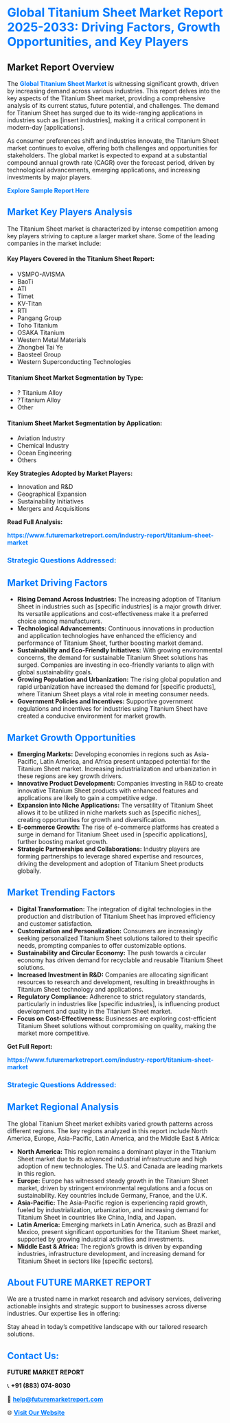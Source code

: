 <h1 style="color: #007BFF;">Global Titanium Sheet Market Report 2025-2033: Driving Factors, Growth Opportunities, and Key Players</h1>

<section id="overview">
<h2>Market Report Overview</h2>
<p>The <a href="https://www.futuremarketreport.com/industry-report/titanium-sheet-market" style="color: #007BFF; text-decoration: none;"><strong>Global Titanium Sheet Market</strong></a> is witnessing significant growth, driven by increasing demand across various industries. This report delves into the key aspects of the Titanium Sheet market, providing a comprehensive analysis of its current status, future potential, and challenges. The demand for Titanium Sheet has surged due to its wide-ranging applications in industries such as [insert industries], making it a critical component in modern-day [applications].</p>
<p>As consumer preferences shift and industries innovate, the Titanium Sheet market continues to evolve, offering both challenges and opportunities for stakeholders. The global market is expected to expand at a substantial compound annual growth rate (CAGR) over the forecast period, driven by technological advancements, emerging applications, and increasing investments by major players.</p>
</section>

<section id="overview">
<p><a href="https://www.futuremarketreport.com/request-sample/reportId=114863" style="color: #007BFF; text-decoration: none;"><strong>Explore Sample Report Here</strong></a></p>
</section>

<section id="key-players">
<h2 style="color: #007BFF;">Market Key Players Analysis</h2>
<p>The Titanium Sheet market is characterized by intense competition among key players striving to capture a larger market share. Some of the leading companies in the market include:</p>
<h4>Key Players Covered in the Titanium Sheet Report:</h4>
<ul><li>VSMPO-AVISMA</li><li>BaoTi</li><li>ATI</li><li>Timet</li><li>KV-Titan</li><li>RTI</li><li>Pangang Group</li><li>Toho Titanium</li><li>OSAKA Titanium</li><li>Western Metal Materials</li><li>Zhongbei Tai Ye</li><li>Baosteel Group</li><li>Western Superconducting Technologies</li></ul>
<h4>Titanium Sheet Market Segmentation by Type:</h4>
<ul><li>? Titanium Alloy</li><li>?Titanium Alloy</li><li>Other</li></ul>

<h4>Titanium Sheet Market Segmentation by Application:</h4>
<ul><li>Aviation Industry</li><li>Chemical Industry</li><li>Ocean Engineering</li><li>Others</li></ul>
<p><strong>Key Strategies Adopted by Market Players:</strong></p>
<ul>
<li>Innovation and R&D</li>
<li>Geographical Expansion</li>
<li>Sustainability Initiatives</li>
<li>Mergers and Acquisitions</li>
</ul>
</section>

<section>
<p><strong>Read Full Analysis: </strong></p><a href="https://www.futuremarketreport.com/industry-report/titanium-sheet-market" style="color: #007BFF; text-decoration: none;"><strong>https://www.futuremarketreport.com/industry-report/titanium-sheet-market</strong></a>
<h3 style="color: #007BFF;">Strategic Questions Addressed:</h3>
</section>

<section id="driving-factors">
<h2 style="color: #007BFF;">Market Driving Factors</h2>
<ul>
<li><strong>Rising Demand Across Industries:</strong> The increasing adoption of Titanium Sheet in industries such as [specific industries] is a major growth driver. Its versatile applications and cost-effectiveness make it a preferred choice among manufacturers.</li>
<li><strong>Technological Advancements:</strong> Continuous innovations in production and application technologies have enhanced the efficiency and performance of Titanium Sheet, further boosting market demand.</li>
<li><strong>Sustainability and Eco-Friendly Initiatives:</strong> With growing environmental concerns, the demand for sustainable Titanium Sheet solutions has surged. Companies are investing in eco-friendly variants to align with global sustainability goals.</li>
<li><strong>Growing Population and Urbanization:</strong> The rising global population and rapid urbanization have increased the demand for [specific products], where Titanium Sheet plays a vital role in meeting consumer needs.</li>
<li><strong>Government Policies and Incentives:</strong> Supportive government regulations and incentives for industries using Titanium Sheet have created a conducive environment for market growth.</li>
</ul>
</section>

<section id="growth-opportunities">
<h2 style="color: #007BFF;">Market Growth Opportunities</h2>
<ul>
<li><strong>Emerging Markets:</strong> Developing economies in regions such as Asia-Pacific, Latin America, and Africa present untapped potential for the Titanium Sheet market. Increasing industrialization and urbanization in these regions are key growth drivers.</li>
<li><strong>Innovative Product Development:</strong> Companies investing in R&D to create innovative Titanium Sheet products with enhanced features and applications are likely to gain a competitive edge.</li>
<li><strong>Expansion into Niche Applications:</strong> The versatility of Titanium Sheet allows it to be utilized in niche markets such as [specific niches], creating opportunities for growth and diversification.</li>
<li><strong>E-commerce Growth:</strong> The rise of e-commerce platforms has created a surge in demand for Titanium Sheet used in [specific applications], further boosting market growth.</li>
<li><strong>Strategic Partnerships and Collaborations:</strong> Industry players are forming partnerships to leverage shared expertise and resources, driving the development and adoption of Titanium Sheet products globally.</li>
</ul>
</section>

<section id="trending-factors">
<h2 style="color: #007BFF;">Market Trending Factors</h2>
<ul>
<li><strong>Digital Transformation:</strong> The integration of digital technologies in the production and distribution of Titanium Sheet has improved efficiency and customer satisfaction.</li>
<li><strong>Customization and Personalization:</strong> Consumers are increasingly seeking personalized Titanium Sheet solutions tailored to their specific needs, prompting companies to offer customizable options.</li>
<li><strong>Sustainability and Circular Economy:</strong> The push towards a circular economy has driven demand for recyclable and reusable Titanium Sheet solutions.</li>
<li><strong>Increased Investment in R&D:</strong> Companies are allocating significant resources to research and development, resulting in breakthroughs in Titanium Sheet technology and applications.</li>
<li><strong>Regulatory Compliance:</strong> Adherence to strict regulatory standards, particularly in industries like [specific industries], is influencing product development and quality in the Titanium Sheet market.</li>
<li><strong>Focus on Cost-Effectiveness:</strong> Businesses are exploring cost-efficient Titanium Sheet solutions without compromising on quality, making the market more competitive.</li>
</ul>
</section>

<section>
<p><strong>Get Full Report: </strong></p><a href="https://www.futuremarketreport.com/industry-report/titanium-sheet-market" style="color: #007BFF; text-decoration: none;"><strong>https://www.futuremarketreport.com/industry-report/titanium-sheet-market</strong></a>
<h3 style="color: #007BFF;">Strategic Questions Addressed:</h3>
</section>


<section id="regional-analysis">
<h2 style="color: #007BFF;">Market Regional Analysis</h2>
<p>The global Titanium Sheet market exhibits varied growth patterns across different regions. The key regions analyzed in this report include North America, Europe, Asia-Pacific, Latin America, and the Middle East & Africa:</p>
<ul>
<li><strong>North America:</strong> This region remains a dominant player in the Titanium Sheet market due to its advanced industrial infrastructure and high adoption of new technologies. The U.S. and Canada are leading markets in this region.</li>
<li><strong>Europe:</strong> Europe has witnessed steady growth in the Titanium Sheet market, driven by stringent environmental regulations and a focus on sustainability. Key countries include Germany, France, and the U.K.</li>
<li><strong>Asia-Pacific:</strong> The Asia-Pacific region is experiencing rapid growth, fueled by industrialization, urbanization, and increasing demand for Titanium Sheet in countries like China, India, and Japan.</li>
<li><strong>Latin America:</strong> Emerging markets in Latin America, such as Brazil and Mexico, present significant opportunities for the Titanium Sheet market, supported by growing industrial activities and investments.</li>
<li><strong>Middle East & Africa:</strong> The region’s growth is driven by expanding industries, infrastructure development, and increasing demand for Titanium Sheet in sectors like [specific sectors].</li>
</ul>
</section>

<footer>
<h2 style="color: #007BFF;">About FUTURE MARKET REPORT</h2>
<p>We are a trusted name in market research and advisory services, delivering actionable insights and strategic support to businesses across diverse industries. Our expertise lies in offering:</p>

<p>Stay ahead in today’s competitive landscape with our tailored research solutions.</p>

<h2 style="color: #007BFF;">Contact Us:</h2>
<p><strong>FUTURE MARKET REPORT</strong></p>
<p>📞 <strong>+91 (883) 074-8030</strong></p>
<p>📧 <strong><a href="mailto:help@futuremarketreport.com" style="color: #007BFF;">help@futuremarketreport.com</a></strong></p>
<p>🌐 <strong><a href="https://www.futuremarketreport.com/" style="color: #007BFF;">Visit Our Website</a></strong></p>
</footer>